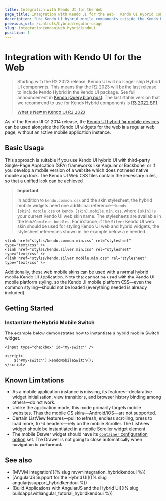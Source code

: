 ```yaml
---
title: Integration with Kendo UI for the Web
page_title: Integration with Kendo UI for the Web | Kendo UI Hybrid Components
description: "Use Kendo UI hybrid mobile components outside the Kendo UI mobile application container."
previous_url: /controls/hybrid/regular-usage
slug: integrationkendouiweb_hybridkendoui
position: 1
---
```


# Integration with Kendo UI for the Web

>Starting with the R2 2023 release, Kendo UI will no longer ship Hybrid UI components. This means that the R2 2023 will be the last release to include Kendo Hybrid in the Kendo UI package. See full announcement in [Kendo jQuery blog post](https://www.telerik.com/blogs/r2-2023-kendo-ui-release#end-of-support-announcements). The last stable version that we recommend to use for Kendo Hybrid components is [R3 2022 SP1](https://www.telerik.com/support/whats-new/kendo-ui/release-history/kendo-ui-r3-2022-sp1-(version-2022-3-1109)).
>
>[What's New in Kendo UI R2 2023](https://www.telerik.com/blogs/r2-2023-kendo-ui-release#kendo-ui-for-jquery)

As of the Kendo UI Q1 2014 release, the [Kendo UI hybrid for mobile devices](https://demos.telerik.com/kendo-ui/m/index) can be used alongside the Kendo UI widgets for the web in a regular web page, without an active mobile application instance.

## Basic Usage

This approach is suitable if you use Kendo UI hybrid UI with third-party Single-Page Application (SPA) frameworks like Angular or Backbone, or if you develop a mobile version of a website which does not need native mobile app look. The Kendo UI Web CSS files contain the necessary rules, so that a unified look can be achieved.

> **Important**
>
> In addition to `kendo.common.css` and the skin stylesheet, the hybrid mobile widgets need one additional reference&mdash;`kendo.[skin].mobile.css` or `kendo.[skin].mobile.min.css`, where `[skin]` is your current Kendo UI web skin name. The stylesheets are available in the `Web/Complete bundles`. For instance, if the `Silver` Kendo UI web skin should be used for styling Kendo UI web and hybrid widgets, the stylesheet references shown in the example below are needed.



    <link href="styles/kendo.common.min.css" rel="stylesheet" type="text/css" />
    <link href="styles/kendo.silver.min.css" rel="stylesheet" type="text/css" />
    <link href="styles/kendo.silver.mobile.min.css" rel="stylesheet" type="text/css" />

Additionally, these web mobile skins can be used with a normal hybrid mobile Kendo UI Application. Note that cannot be used with the Kendo UI mobile platform styling, so the Kendo UI mobile platform CSS&mdash;even the common styling&mdash;should not be loaded (everything needed is already included).

## Getting Started

### Instantiate the Hybrid Mobile Switch

The example below demonstrates how to instantiate a hybrid mobile Switch widget.



    <input type="checkbox" id="my-switch" />

    <script>
        $("#my-switch").kendoMobileSwitch();
    </script>

## Known Limitations

- As a mobile application instance is missing, its features&mdash;declarative widget initialization, view transitions, and browser history binding among others&mdash;do not work.
- Unlike the application mode, this mode primarily targets mobile websites. Thus the mobile OS skins&mdash;Android/iOS&mdash;are not supported.
- Certain ListView features&mdash;pull to refresh, endless scrolling, press to load more, fixed headers&mdash;rely on the mobile Scroller. The ListView widget should be instantiated in a mobile Scroller widget element.
- The mobile Drawer widget should have its [`container` configuration option](/api/javascript/mobile/ui/drawer/configuration/container) set. The Drawer is not going to close automatically when navigation is performed.

## See also

* [MVVM Integration]({% slug mvvmintegration_hybridkendoui %})
* [AngularJS Support for the Hybrid UI]({% slug angularjssupport_hybridkendoui %})
* [Build Applications with AngularJS and the Hybrid UI]({% slug buildappswithangular_tutorial_hybridkendoui %})
